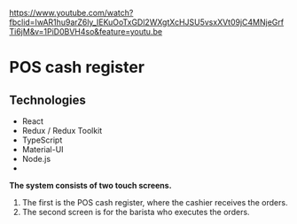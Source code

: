 https://www.youtube.com/watch?fbclid=IwAR1hu9arZ6ly_IEKuOoTxGDl2WXgtXcHJSU5vsxXVt09jC4MNjeGrfTi6jM&v=1PiD0BVH4so&feature=youtu.be

# POS cash register

## Technologies

- React
- Redux / Redux Toolkit
- TypeScript
- Material-UI
- Node.js 
- 
**The system consists of two touch screens.** 
1. The first is the POS cash register, where the cashier receives the orders. 
2. The second screen is for the barista who executes the orders.

